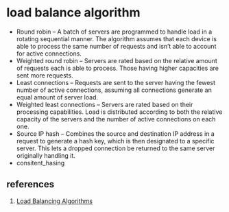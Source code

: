 # load balance algorithm

- Round robin – A batch of servers are programmed to handle load in a rotating sequential manner. The algorithm assumes that each device is able to process the same number of requests and isn’t able to account for active connections.
- Weighted round robin – Servers are rated based on the relative amount of requests each is able to process. Those having higher capacities are sent more requests.
- Least connections – Requests are sent to the server having the fewest number of active connections, assuming all connections generate an equal amount of server load.
- Weighted least connections – Servers are rated based on their processing capabilities. Load is distributed according to both the relative capacity of the servers and the number of active connections on each one.
- Source IP hash – Combines the source and destination IP address in a request to generate a hash key, which is then designated to a specific server. This lets a dropped connection be returned to the same server originally handling it.
- consitent_hasing

## references

1. [Load Balancing Algorithms](https://www.imperva.com/learn/availability/load-balancing-algorithms/)